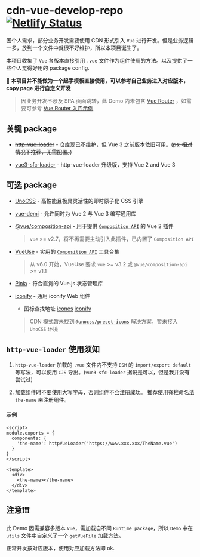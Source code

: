 # cdn-vue-develop-repo [![Netlify Status](https://api.netlify.com/api/v1/badges/ee9cb145-2b8c-4644-a36d-c33887c4922c/deploy-status)](https://app.netlify.com/sites/stalwart-mooncake-2040cd/deploys)

因个人需求，部分业务开发需要使用 CDN 形式引入 `Vue` 进行开发。但是业务逻辑一多，放到一个文件中就很不好维护，所以本项目诞生了。

本项目收集了 `Vue` 各版本直接引用 `.vue` 文件作为组件使用的方法。以及提供了一些个人觉得好用的 package config.

**🔴 本项目并不能做为一个起手模板直接使用，可以参考自己业务进入对应版本，copy page 进行自定义开发**

> 因业务开发不涉及 SPA 页面跳转，此 Demo 内未包含 [Vue Router](https://router.vuejs.org/) ，如需要可参考 [Vue Router 入门示例](https://router.vuejs.org/zh/guide/)

## 关键 package

- [~~http-vue-loader~~](https://github.com/FranckFreiburger/http-vue-loader) - 仓库现已不维护，但 Vue 3 之前版本依旧可用。(~~ps: 相对情况下推荐，无需配置。~~)

- [vue3-sfc-loader](https://github.com/FranckFreiburger/vue3-sfc-loader) - http-vue-loader 升级版，支持 Vue 2 and Vue 3

## 可选 package

- [UnoCSS](https://github.com/unocss/unocss) - 高性能且极具灵活性的即时原子化 CSS 引擎

- [vue-demi](https://github.com/vueuse/vue-demi) - 允许同时为 Vue 2 与 Vue 3 编写通用库

- [@vue/composition-api](https://github.com/vuejs/composition-api) - 用于提供 [`Composition API`](https://cn.vuejs.org/guide/extras/composition-api-faq.html) 的 Vue 2 插件

  > `vue` >= v2.7，将不再需要主动引入此插件，已内置了 `Composition API`

- [VueUse](https://vueuse.org/) - 实用的 [`Composition API`](https://cn.vuejs.org/guide/extras/composition-api-faq.html) 工具合集

  > 从 v6.0 开始，VueUse 要求 `vue` >= v3.2 或 `@vue/composition-api` >= v1.1

- [Pinia](https://pinia.vuejs.org/zh/) - 符合直觉的 Vue.js 状态管理库

- [iconify](https://github.com/iconify/iconify) - 通用 iconify Web 组件

  - 图标查找地址 [icones](https://icones.js.org/) [iconify](https://icon-sets.iconify.design/)

  > CDN 模式暂未找到 [`@unocss/preset-icons`](https://github.com/unocss/unocss/tree/main/packages/preset-icons/) 解决方案，暂未接入 `UnoCSS` 环境

## `http-vue-loader` 使用须知

1. `http-vue-loader` 加载的 `.vue` 文件内不支持 `ESM` 的 `import/export default` 等写法，可以使用 `CJS` 导出。(`vue3-sfc-loader` 据说是可以，但是我并没有尝试过)

2. 加载组件时不要使用大写字母，否则组件不会注册成功。 推荐使用脊柱命名法 `the-name` 来注册组件。

#### 示例

```vue
<script>
module.exports = {
  components: {
    'the-name': httpVueLoader('https://www.xxx.xxx/TheName.vue')
  }
}
</script>

<template>
  <div>
    <the-name></the-name>
  </div>
</template>
```

## **注意❗️❗️❗️**

此 Demo 因需兼容多版本 `Vue`，需加载自不同 `Runtime package`，所以 `Demo` 中在 `utils` 文件中自定义了一个 `getVueFile` 加载方法。

正常开发按对应版本，使用对应加载方法即 ok.
